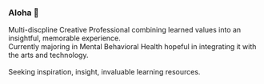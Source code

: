 ### Aloha 🌋

Multi-discpline Creative Professional combining learned values into an insightful, memorable experience.<br> 
Currently majoring in Mental Behavioral Health hopeful in integrating it with the arts and technology. <br>
<br>
Seeking inspiration, insight, invaluable learning resources.
